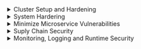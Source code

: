 <details>
  <summary>Cluster Setup and Hardening</summary>
  
## Run CIS Benchmark Assessment Tool on Ubuntu
  Center for Internet Security
```
sh ./Assessor-CLI.sh -i -rd /var/www/html/ -nts -rp index   # interactive, report dir, no time stamp, report prefix  
```  
## Kube bench
```
curl -L https://github.com/aquasecurity/kube-bench/releases/download/v0.4.0/kube-bench_0.4.0_linux_amd64.tar.gz -o kube-bench_0.4.0_linux_amd64.tar.gz
tar -xvf kube-bench_0.4.0_linux_amd64.tar.gz

 ./kube-bench --config-dir `pwd`/cfg --config `pwd`/cfg/config.yaml 

  /etc/kubernetes/manifests/kube-controller-manager.yaml
    - --terminated-pod-gc-threshold=10
    - --feature-gates=RotateKubeletServerCertificate=true
  
 /etc/kubernetes/manifests/kube-scheduler.yaml 
    --profiling=false  
  
./kube-bench --config-dir `pwd`/cfg --config `pwd`/cfg/config.yaml  #### run it again to check fixed  
  
```  
## Service Account
  
```
apiVersion: v1
kind: ServiceAccount
metadata:
  creationTimestamp: "2021-11-03T23:53:12Z"
  name: default
  namespace: default
  resourceVersion: "412"
  uid: 206064b9-1f41-49a1-b232-35b8d9cd4e3a
secrets:
- name: default-token-c47kx
  
kubectl create sa dashboard-sa
```  
```yaml
#root@controlplane:/var/rbac# cat pod-reader-role.yaml 
kind: Role
apiVersion: rbac.authorization.k8s.io/v1
metadata:
  namespace: default
  name: pod-reader
rules:
- apiGroups:
  - ''
  resources:
  - pods
  verbs:
  - get
  - watch
  - list
  
#root@controlplane:/var/rbac# cat dashboard-sa-role-binding.yaml 
kind: RoleBinding
apiVersion: rbac.authorization.k8s.io/v1
metadata:
  name: read-pods
  namespace: default
subjects:
- kind: ServiceAccount
  name: dashboard-sa # Name is case sensitive
  namespace: default
roleRef:
  kind: Role #this must be Role or ClusterRole
  name: pod-reader # this must match the name of the Role or ClusterRole you wish to bind to
  apiGroup: rbac.authorization.k8s.io  
```
```  
      serviceAccountName: dashboard-sa    
```  
  
  
## View Certificate 
```  
root@controlplane:~# k -n kube-system describe pod kube-apiserver-controlplane  | grep crt
      --client-ca-file=/etc/kubernetes/pki/ca.crt
      --etcd-cafile=/etc/kubernetes/pki/etcd/ca.crt
      --etcd-certfile=/etc/kubernetes/pki/apiserver-etcd-client.crt
      --kubelet-client-certificate=/etc/kubernetes/pki/apiserver-kubelet-client.crt
      --proxy-client-cert-file=/etc/kubernetes/pki/front-proxy-client.crt
      --requestheader-client-ca-file=/etc/kubernetes/pki/front-proxy-ca.crt
      --tls-cert-file=/etc/kubernetes/pki/apiserver.crt
root@controlplane:~# k -n kube-system describe pod kube-apiserver-controlplane  | grep key 
      --etcd-keyfile=/etc/kubernetes/pki/apiserver-etcd-client.key
      --kubelet-client-key=/etc/kubernetes/pki/apiserver-kubelet-client.key
      --proxy-client-key-file=/etc/kubernetes/pki/front-proxy-client.key
      --service-account-key-file=/etc/kubernetes/pki/sa.pub
      --service-account-signing-key-file=/etc/kubernetes/pki/sa.key
      --tls-private-key-file=/etc/kubernetes/pki/apiserver.key
  

root@controlplane:~# k -n kube-system describe pod etcd-controlplane | grep crt           
      --cert-file=/etc/kubernetes/pki/etcd/server.crt
      --peer-cert-file=/etc/kubernetes/pki/etcd/peer.crt
      --peer-trusted-ca-file=/etc/kubernetes/pki/etcd/ca.crt
      --trusted-ca-file=/etc/kubernetes/pki/etcd/ca.crt
root@controlplane:~# k -n kube-system describe pod etcd-controlplane | grep key
      --key-file=/etc/kubernetes/pki/etcd/server.key
      --peer-key-file=/etc/kubernetes/pki/etcd/peer.key
  
openssl x509  -noout -text -in /etc/kubernetes/pki/apiserver.crt
  
root@controlplane:/etc/kubernetes/manifests# docker ps | grep api
8499a1973635        ca9843d3b545           "kube-apiserver --ad…"   23 seconds ago      Up 21 seconds  k8s_kube-apiserver_kube-apiserver-controlplane_kube-system_438f60ae442d63c542063736081f2ce9_5
  
docker logs 8499
W1104 01:23:51.568113       1 clientconn.go:1223] grpc: addrConn.createTransport failed to connect to {https://127.0.0.1:2379  <nil> 0 <nil>}. Err :connection error: desc = "transport: Error while dialing dial tcp 127.0.0.1:2379: connect: connection refused". Reconnecting...
  
 
root@controlplane:/etc/kubernetes/manifests# docker ps -a | grep etcd      ############### add -a if docker instance not found.
03a283b32ddd        0369cf4303ff           "etcd --advertise-cl…"   About a minute ago   Up About a minute  k8s_etcd_etcd-controlplane_kube system_39d6dffeffbc33b9c948fe9f59ee7bbb_0
 
docker logs 03a
2021-11-04 01:24:53.703321 I | embed: ready to serve client requests
2021-11-04 01:24:53.703404 I | embed: ready to serve client requests
2021-11-04 01:24:53.703645 C | etcdmain: open /etc/kubernetes/pki/etcd/server-certificate.crt: no such file or directory    ################  
  
## docker ps -a | grep api, docker logs xxx
root@controlplane:~# docker ps -a | grep kube-apiserver
8af74bd23540        ca9843d3b545           "kube-apiserver --ad…"   39 seconds ago      Exited (1) 17 seconds ago                          k8s_kube-apiserver_kube-apiserver-controlplane_kube-system_f320fbaff7813586592d245912262076_4
c9dc4df82f9d        k8s.gcr.io/pause:3.2   "/pause"                 3 minutes ago       Up 3 minutes                                       k8s_POD_kube-apiserve-controlplane_kube-system_f320fbaff7813586592d245912262076_1
  
  
root@controlplane:~# docker logs 8af74bd23540  --tail=2
W0520 01:57:23.333002       1 clientconn.go:1223] grpc: addrConn.createTransport failed to connect to {https://127.0.0.1:2379  <nil> 0 <nil>}. Err :connection error: desc = "transport: authentication handshake failed: x509: certificate signed by unknown authority". Reconnecting...
Error: context deadline exceeded
root@controlplane:~#   
  
grep crt kube-apiserver.yaml 
    - --client-ca-file=/etc/kubernetes/pki/ca.crt
    - --etcd-cafile=/etc/kubernetes/pki/ca.crt      ##################### => /etc/kubernetes/pki/etcd/ca.crt fix
    - --etcd-certfile=/etc/kubernetes/pki/apiserver-etcd-client.crt
    - --kubelet-client-certificate=/etc/kubernetes/pki/apiserver-kubelet-client.crt
    - --proxy-client-cert-file=/etc/kubernetes/pki/front-proxy-client.crt
    - --requestheader-client-ca-file=/etc/kubernetes/pki/front-proxy-ca.crt
    - --tls-cert-file=/etc/kubernetes/pki/apiserver.crt
root@controlplane:/etc/kubernetes/manifests# !70
grep crt etcd.yaml 
    - --cert-file=/etc/kubernetes/pki/etcd/server.crt
    - --peer-cert-file=/etc/kubernetes/pki/etcd/peer.crt
    - --peer-trusted-ca-file=/etc/kubernetes/pki/etcd/ca.crt
    - --trusted-ca-file=/etc/kubernetes/pki/etcd/ca.crt      ########################
   
```  
## KubeConfig
```
~/.kube/config
kubectl config view  #count clusters, count users,contexts
kubectl config view --kubeconfig my-kube-config  #  

k --kubeconfig=my-kube-config config use-context research
Switched to context "research".
k --kubeconfig=my-kube-config config current-context
research
  
- name: dev-user
  user:
    client-certificate: /etc/kubernetes/pki/users/dev-user/developer-user.crt
    client-key: /etc/kubernetes/pki/users/dev-user/dev-user.key  
 
  k get pods
error: unable to read client-cert /etc/kubernetes/pki/users/dev-user/developer-user.crt for dev-user due to open /etc/kubernetes/pki/users/dev-user/developer-user.crt: no such file or directory

devloper-user.crt => dev-user.crt  # fix  
  
  
  
  
```  
## RBAC
```
 --authorization-mode=Node,RBAC
  
root@controlplane:~# k -n kube-system describe role kube-proxy
Name:         kube-proxy
Labels:       <none>
Annotations:  <none>
PolicyRule:
  Resources   Non-Resource URLs  Resource Names  Verbs
  ---------   -----------------  --------------  -----
  configmaps  []                 [kube-proxy]    [get]
  
root@controlplane:~# kubectl describe rolebinding kube-proxy -n kube-system
Name:         kube-proxy
Labels:       <none>
Annotations:  <none>
Role:
  Kind:  Role
  Name:  kube-proxy
Subjects:
  Kind   Name                                             Namespace
  ----   ----                                             ---------
  Group  system:bootstrappers:kubeadm:default-node-token  
  
kubectl create role developer --verb=list,create,delete --resource=pods
kubectl create rolebinding dev-user-binding --role=developer --user=dev-user  
k get pods --as dev-user
  
  
kubectl edit role developer -n blue
  rules:
- apiGroups:
  - ""
  resourceNames:
  - blue-app           ###### => dark-blue-app fix
  resources:
  - pods
  verbs:
  - get
    
kubectl create role foo --verb=get,list,watch --resource=replicasets.apps   ##### => deploments,apps  

- apiGroups:
  - apps
  - extensions
  resources:
  - deployments
  verbs:
  - create
  
  k -n blue auth can-i create deployment --as dev-user
  k -n blue create deployment blah --image=nginx  --as dev-user
   
  
k create role mydeployrole99 --verb=* --resource=deployments
role.rbac.authorization.k8s.io/mydeployrole99 created
root@controlplane:~# k describe role mydeployrole99 
Name:         mydeployrole99
Labels:       <none>
Annotations:  <none>
PolicyRule:
  Resources         Non-Resource URLs  Resource Names  Verbs
  ---------         -----------------  --------------  -----
  deployments.apps  []                 []              [*]    
  
```   
## Cluster Role and Role Bindins
```
kubectl get clusterroles --no-headers | wc -l   the same as  kubectl get clusterroles --no-headers -o json | jq '.items | length'
kubectl get clusterrolebindings --no-headers | wc -l    the same as  kubectl get clusterrolebindings --no-headers -o json | jq '.items | length'
kubectl describe clusterrole cluster-admin

k create clusterrole mrole --verb=* --resource=nodes
k create clusterrolebinding michelle-mrole --clusterrole=mrole --user=michelle
  
  
root@controlplane:~# k api-resources | grep -i storage
csidrivers                                     storage.k8s.io/v1                      false        CSIDriver
csinodes                                       storage.k8s.io/v1                      false        CSINode
storageclasses                    sc           storage.k8s.io/v1                      false        StorageClass
volumeattachments                              storage.k8s.io/v1                      false        VolumeAttachment
oot@controlplane:~# k api-resources | grep pers
persistentvolumeclaims            pvc          v1                                     true         PersistentVolumeClaim
persistentvolumes                 pv           v1                                     false        PersistentVolume  
  
  
k create clusterrole storage-admin --verb=* --resource=storageclasses --verb=* --resource=persistentvolumes
clusterrole.rbac.authorization.k8s.io/storage-admin created
root@controlplane:~# k describe clusterrole storage-admin 
Name:         storage-admin
Labels:       <none>
Annotations:  <none>
PolicyRule:
  Resources                      Non-Resource URLs  Resource Names  Verbs
  ---------                      -----------------  --------------  -----
  persistentvolumes              []                 []              [*]
  storageclasses.storage.k8s.io  []                 []              [*]
  
k create clusterrolebinding michelle-storage-admin --clusterrole=storage-admin --user=michelle  
  
kubectl auth can-i list storageclasses --as michelle
Warning: resource 'storageclasses' is not namespace scoped in group 'storage.k8s.io'
yes  
```  

## Kubelet Security
```
/usr/bin/kubelet --bootstrap-kubeconfig=/etc/kubernetes/bootstrap-kubelet.conf --kubeconfig=/etc/kubernetes/kubelet.conf --config=/var/lib/kubelet/config.yaml --network-plugin=cni --pod-infra-container-image=k8s.gcr.io/pause:3.2
  

  grep rotateCertificates /var/lib/kubelet/config.yaml
rotateCertificates: true
  
  10250: full access
  10255: read only access
  
apiVersion: kubelet.config.k8s.io/v1beta1
authentication:
  anonymous:
    enabled: true                          ####################
  webhook:
    cacheTTL: 0s
    enabled: true
  x509:
    clientCAFile: /etc/kubernetes/pki/ca.crt
authorization:
  mode: AlwaysAllow                        #####################
  
curl -sk https://localhost:10250/pods   # can see pod
  
authorization:
  mode: Webhoook                            #########
curl -sk https://localhost:10250/pods
Forbidden (user=system:anonymous, verb=get, resource=nodes, subresource=proxy)
 
authentication:
  anonymous:
    enabled: false                           ########   
curl -sk https://localhost:10250/pods
Unauthorized  
  
curl -sk http://localhost:10255/metrics   # still work
  
syncFrequency: 0s
volumeStatsAggPeriod: 0s
readOnlyPort: 10255     #########################  => 0
curl -sk http://localhost:10255/metrics   # show nothing  
```  
##  KUBECTL PROXY & PORT FORWARD  
```  
kubectl proxy - Opens proxy port to API server
kubectl port-forward - Opens port to target deployment pods  
  
root@controlplane:~# curl -k https://localhost:6443
  "message": "forbidden: User \"system:anonymous\" cannot get path \"/\"",

kubectl proxy                                         ##########
Starting to serve on 127.0.0.1:8001
curl http://localhost:8001/
curl 127.0.0.1:8001/version
  
kubectl proxy --port 8002 &
curl 127.0.0.1:8002
  
  
kubectl port-forward pods/{POD_NAME} 8005:80 &
kubectl port-forward deployment/{DEPLOYMENT_NAME} 8005:80 &
kubectl port-forward service/{SERVICE_NAME} 8005:80 &
kubectl port-forward replicaset/{REPLICASET_NAME} 8005:80 &

k port-forward deployment/nginx 8005:80 &   ########################
[3] 18975
root@controlplane:~# Forwarding from 127.0.0.1:8005 -> 80
curl localhost:8005
Handling connection for 8005
<!DOCTYPE html>
<html>
<head>
<title>Welcome to nginx!</title>
<style>  
 
```

  
## Secure kubernetes Dashboard

```
kubectl apply -f https://raw.githubusercontent.com/kubernetes/dashboard/v2.3.1/aio/deploy/recommended.yaml
kubectl proxy --address=0.0.0.0 --disable-filter &
https://8001-port-516697f26a37488c.labs.kodekloud.com/api/v1/namespaces/kubernetes-dashboard/services/https:kubernetes-dashboard:/proxy/#/login

root@controlplane:~# k get sa -A | grep admin-user
kubernetes-dashboard   admin-user  

root@controlplane:~# k -n kubernetes-dashboard describe clusterrolebinding admin-user-binding 
Name:         admin-user-binding
Labels:       <none>
Annotations:  <none>
Role:
  Kind:  ClusterRole
  Name:  cluster-admin
Subjects:
  Kind            Name        Namespace
  ----            ----        ---------
  ServiceAccount  admin-user  kubernetes-dashboard  
  
kubectl -n kubernetes-dashboard get secret $(kubectl -n kubernetes-dashboard get sa/admin-user -o jsonpath="{.secrets[0].name}") -o go-template="{{.data.token | base64decode}}"
eyJhbGciOiJSUzI1NiIsImtpZCI6InNxdHhYUmQtNXpXTy1sdWdMeGt2amt5d2RWQUFrMVJ3ZEJBaEpLZW8tQXMifQ.eyJpc3MiOiJrdWJlcm5ldGVzL3Nlcn....
  

#copy the above to login with token on the dashboard UI
# admin-user is too powerful
  
https://kubernetes.io/docs/reference/access-authn-authz/rbac/#user-facing-roles  
  
cat <<EOF | kubectl apply -f -
apiVersion: v1
kind: ServiceAccount
metadata:
  name: readonly-user
  namespace: kubernetes-dashboard
EOF

cat <<EOF | kubectl apply -f -
apiVersion: rbac.authorization.k8s.io/v1
kind: ClusterRoleBinding
metadata:
  name: readonly-user-binding
roleRef:
  apiGroup: rbac.authorization.k8s.io
  kind: ClusterRole
  name: view                                                  ##########
subjects:
- kind: ServiceAccount
  name: readonly-user
  namespace: kubernetes-dashboard
EOF
  
kubectl -n kubernetes-dashboard get secret $(kubectl -n kubernetes-dashboard get sa/readonly-user -o jsonpath="{.secrets[0].name}") -o go-template="{{.data.token | base64decode}}"

## readonly user can only read, let create dashboard-admin to only full access to kubernetes-dashboard ns

 ?????????????????? 
  
cat <<EOF | kubectl apply -f -
apiVersion: v1
kind: ServiceAccount
metadata:
  name: dashboard-admin
  namespace: kubernetes-dashboard
EOF


# admin RoleBinding
cat <<EOF | kubectl apply -f -
apiVersion: rbac.authorization.k8s.io/v1
kind: RoleBinding
metadata:
  name: dashboard-admin-binding
  namespace: kubernetes-dashboard
roleRef:
  apiGroup: rbac.authorization.k8s.io
  kind: ClusterRole
  name: admin
subjects:
- kind: ServiceAccount
  name: dashboard-admin
  namespace: kubernetes-dashboard
EOF


## list-namespace ClusterRoleBinding

cat <<EOF | kubectl apply -f -
apiVersion: rbac.authorization.k8s.io/v1
kind: ClusterRoleBinding
metadata:
  name: dashboard-admin-list-namespace-binding
roleRef:
  apiGroup: rbac.authorization.k8s.io
  kind: ClusterRole
  name: list-namespace
subjects:
- kind: ServiceAccount
  name: dashboard-admin
  namespace: kubernetes-dashboard
EOF  
  
```  
## Verify Platform binary
```
wget -O /opt/kubernetes.tar.gz https://dl.k8s.io/v1.20.0/kubernetes.tar.gz
shasum -a512 /opt/kubernetes.tar.gz       ####################
sha512sum kubernetes.tar.gz     
```  
## Cluster Upgrade
## Network Security Policy
## Ingress 1
## Ingress 2 
  
</details>  


<details>
  <summary>System Hardering</summary>
  
## Limit Node Access
```  
# grep root /etc/passwd
root:x:0:0:root:/root:/bin/bash
# id david
uid=2323(david) gid=2323(david) groups=2323(david) 
# passwd david
Enter new UNIX password: 
# userdel ray
# groupdel devs
# usermod -s /usr/sbin/nologin himanshi
# useradd -d /opt/sam -s /bin/bash -G admin -u 2328 sam  
```  
## SSH Hardening and SUDO 
```
root@controlplane:~# ssh-copy-id -i ~/.ssh/id_rsa.pub jim@node01
jim@node01's password: 
Number of key(s) added: 1
Now try logging into the machine, with:   "ssh 'jim@node01'"
and check to make sure that only the key(s) you wanted were added.

ssh jim@node01  
  
/etc/sudoer
jim     ALL=(ALL:ALL) ALL
jim ALL=(ALL) NOPASSWD:ALL    ############ no password
%admin ALL=(ALL) ALL          ############ user in admin group can sudo  
  
## Create user rob, and make it admin group so that He can sudo   
root@node01:/etc# adduser rob
Adding user `rob' ...
Adding new group `rob' (1002) ...
Adding new user `rob' (1002) with group `rob' ...
Creating home directory `/home/rob' ...
Copying files from `/etc/skel' ...
Enter new UNIX password: 
Retype new UNIX password: 
passwd: password updated successfully
Changing the user information for rob
Enter the new value, or press ENTER for the default
        Full Name []: 
        Room Number []: 
        Work Phone []: 
        Home Phone []: 
        Other []: 
Is the information correct? [Y/n] Y
  
usermod rob -G admin
  
### disable ssh root log, disable pass authentication
#/etc/ssh/sshd_config, systemctl restart sshd
PermitRootLogin no
PasswordAuthentication no   
  
```  
## IDENTIFY OPEN PORTS, REMOVE PACKAGES SERVICES  
```
apt list --installed
apt list --installed | grep python2.7

systemctl list-units -t service  # list only active service
systemctl list-units --all  
lsmod
  
root@controlplane:/etc/systemd/system# systemctl stop nginx
root@controlplane:/etc/systemd/system# systemctl status nginx
● nginx.service - A high performance web server and a reverse proxy server
   Loaded: loaded (/lib/systemd/system/nginx.service; enabled; vendor preset: enabled)
rm /lib/systemd/system/nginx.service
  
/etc/modprobe.d/blacklist.conf
#blacklist evbug
blacklist evbug  

apt remove nginx -y

# netstat -tulpn | grep 9090
tcp        0      0 0.0.0.0:9090            0.0.0.0:*               LISTEN      18508/apache2  
systemctl stop apache2
  
root@controlplane:/etc/modprobe.d# apt list --installed | grep wget
wget/now 1.18-5+deb9u3 amd64 [installed,upgradable to: 1.19.4-1ubuntu2.2]  
root@controlplane:/etc/modprobe.d# apt install wget -y   # update to the latest
root@controlplane:/etc/modprobe.d# apt list --installed | grep wget
wget/bionic-updates,bionic-security,now 1.19.4-1ubuntu2.2 amd64 [installed]  
  
```  
## UFW FIREWALL
```
ufw status
ufw status numbered  # show firewall status as numbered list of RULES
ufw allow 1000:2000/tcp
ufw reset  # reset to the default 
root@node01:~# ufw allow 22
Rules updated
Rules updated (v6)
root@node01:~# ufw status
Status: inactive  

root@node01:~# ufw allow from 135.22.65.0/24 to any port 9090 proto tcp
Rules updated
root@node01:~# ufw allow from 135.22.65.0/24 to any port 9091 proto tcp
Rules updated
root@node01:~# ufw enable
Command may disrupt existing ssh connections. Proceed with operation (y|n)? y
Firewall is active and enabled on system startup

systemctl status lighttpd  
netstat -natulp | grep lighttpd
ufw deny 80
  
ufw disable  
```  
## Seccomp
```
strace -c ls /root

docker run --name tracee --rm --privileged -v /lib/modules/:/lib/modules/:ro -v /usr/src:/usr/src:ro -v /tmp/tracee:/tmp/tracee -it aquasec/tracee:0.4.0 --trace container=new

1471.405184    hello            0      pause            1      /14065   1      /14065   0                sched_process_exit   

root@controlplane:~# head -20 custom-profile.json 
{
    "defaultAction": "SCMP_ACT_ERRNO",  # need to create white list
    "architectures": [
        "SCMP_ARCH_X86_64",
        "SCMP_ARCH_X86",
        "SCMP_ARCH_X32"
    ],
    "syscalls": [
        {
            "names": [
                "accept4",
                "epoll_wait",
                "pselect6",
                "futex",
                "madvise",
  
 
root@controlplane:~# head relaxed-profile.json 
{
    "defaultAction": "SCMP_ACT_ALLOW",  # need to create black list 
    "architectures": [  
  
oot@controlplane:/var/lib/kubelet/seccomp# cd profiles/
root@controlplane:/var/lib/kubelet/seccomp/profiles# ls
audit.json  custom-profile.json  relaxed-profile.json  violation.json
root@controlplane:/var/lib/kubelet/seccomp/profiles#   

```  
```yaml
  
apiVersion: v1
kind: Pod
metadata:
  labels:
    run: nginx
  name: audit-nginx
spec:
  securityContext:                              ########
    seccompProfile:                             ########
      type: Localhost                           ########
      localhostProfile: profiles/audit.json     ######## relative /var/lib/kubelet/seccomp
  containers:
  - image: nginx
    name: nginx  
  
```  
## AppArmor    
```  
root@controlplane:/# aa-status
apparmor module is loaded.
56 profiles are loaded.
19 profiles are in enforce mode.
   /sbin/dhclient
   /usr/bin/lxc-start

root@controlplane:/# kubectl describe pod
Name:         nginx
Namespace:    default
Priority:     0
Node:         controlplane/192.168.121.28
Start Time:   Tue, 02 Nov 2021 20:24:08 +0000
Labels:       run=nginx
Annotations:  container.apparmor.security.beta.kubernetes.io/nginx: localhost/custom-nginx   ##############3
Status:       Pending
Reason:       AppArmor
Message:      Cannot enforce AppArmor: profile "custom-nginx" is not loaded    ###############

root@controlplane:/etc/apparmor.d# cat usr.sbin.nginx
#include <tunables/global>

profile custom-nginx flags=(attach_disconnected,mediate_deleted) {    ################
  #include <abstractions/base>

  network inet tcp,
  network inet udp,
  network inet icmp,

  deny network raw,
  
apparmor_parser -q /etc/apparmor.d/usr.sbin.nginx   ######## load profile, pod blocked ==> running
 
cat /etc/apparmor.d/usr.sbin.nginx-updated
profile restricted-nginx flags=(attach_disconnected,mediate_deleted) {
...
  deny /bin/** wl,
  deny /usr/share/nginx/html/restricted/* rw,      ############ deny restricted folder
  
apparmor_parser -q /etc/apparmor.d/usr.sbin.nginx-updated   ######## load above profile
```
```yaml
apiVersion: v1
kind: Pod
metadata:
    creationTimestamp: null
    labels:
        run: nginx
    name: nginx
    annotations:                                                                             ########
        container.apparmor.security.beta.kubernetes.io/nginx: localhost/restricted-nginx     ########
spec:
    containers:
        -
            image: 'nginx:alpine'
```
```  
http://vhost/allowed/  
http:/vhost/restricted/  ## denied
  
```  
</details>  











<details>
  <summary>Minimize Microservice Vulnerabilities</summary>
  
## Security Contexts
```
kubectl exec ubuntu-sleeper -- whoami
```
jim ALL=(ALL) NOPASSWD:ALL``` yaml
apiVersion: v1
kind: Pod
metadata:
  name: multi-pod
spec:
  securityContext:
    runAsUser: 1001    ###
  containers:
  -  image: ubuntu
     name: web
     command: ["sleep", "5000"]
     securityContext:
       runAsUser: 1002   ###
       capabilities:
         add: ["SYS_TIME"]  ###    
  -  image: ubuntu
     name: sidecar
     command: ["sleep", "5000"]
```
## Validating and Mutating Admission Controllers
webhook function
- Denies all request for pod to run as root in container if no securityContext is provided.
- If no value is set for runAsNonRoot, a default of true is applied, and the user ID defaults to 1234
- Allow to run containers as root if runAsNonRoot set explicitly to false in the securityContext
 
```
kubectl create ns webhook-demo
kubectl -n webhook-demo create secret tls webhook-server-tls \
    --cert "/root/keys/webhook-server-tls.crt" \
    --key "/root/keys/webhook-server-tls.key"
kubectl create -f /root/webhook-deployment.yaml
kubectl create -f /root/webhook-service.yaml

kubectl create -f /root/webhook-configuration.yaml    #############
```
```yaml
# /root/webhook-configuration.yaml                          ################
#apiVersion: admissionregistration.k8s.io/v1beta1
apiVersion: admissionregistration.k8s.io/v1
kind: MutatingWebhookConfiguration
metadata:
  name: demo-webhook
webhooks:
  - name: webhook-server.webhook-demo.svc
    sideEffects: NoneOnDryRun   ### v1
    admissionReviewVersions: ["v1", "v1beta1"]  ### v1  
    clientConfig:
      service:
        name: webhook-server
        namespace: webhook-demo
        path: "/mutate"
      caBundle: xxxx    
    rules:     
      - operations: [ "CREATE" ]        
        apiGroups: [""]        
        apiVersions: ["v1"]        
        resources: ["pods"]
```
```
#############################
None =>   securityContext:       ### add securityContext
            runAsNonRoot: true
            runAsUser: 1234
           
securityContext:     =>     securityContext:
   runAsNonRoot: false        runAsNonRoot: false  

securityContext:
  runAsNonRoot: true
  runAsUser: 0
root@controlplane:~# kubectl apply -f /root/pod-with-conflict.yaml
Error from server: error when creating "/root/pod-with-conflict.yaml": admission webhook "webhook-server.webhook-demo.svc" denied the request: runAsNonRoot specified, but runAsUser set to 0 (the root user)
```

## Pod Security Policy
```
ps -ef | grep api | grep able  # check enable-admission-plugins or disable-admission-plugins
kube-apiserver.yaml
    - --enable-admission-plugins=NodeRestriction,PodSecurityPolicy                 #############

root@controlplane:~# cat psp.yaml 
apiVersion: policy/v1beta1
kind: PodSecurityPolicy     #################
metadata:
  name: example-psp
spec:
  privileged: false
  seLinux:
    rule: RunAsAny
  runAsUser:
    rule: RunAsAny
  supplementalGroups:
    rule: RunAsAny
  fsGroup:
    rule: RunAsAny
  volumes:
  - configMap
  - secret
  - emptyDir
  - hostPath

kubectl apply -f /root/psp.yaml

root@controlplane:~# kubectl apply -f pod.yaml        
Error from server (Forbidden): error when creating "pod.yaml": pods "example-app" is forbidden: PodSecurityPolicy: unable to admit pod: [spec.containers[0].securityContext.privileged: Invalid value: true: Privileged containers are not allowed spec.containers[0].securityContext.capabilities.add: Invalid value: "CAP_SYS_BOOT": capability may not be added]
 
```
## OPA - Open Policy Agent (port 8181, rego)
```
export VERSION=v0.27.1
curl -L -o opa https://github.com/open-policy-agent/opa/releases/download/${VERSION}/opa_linux_amd64
chmod 755 ./opa
./opa run -s &  

root@controlplane:~# cat example.rego 
package httpapi.authz
import input
default allow =     # default allow = flase  
allow {
 input.path == "home"
 input.user == "Kedar"
 }
  
./opa test example.rego                   ##################
1 error occurred during loading: example.rego:3: rego_parse_error: illegal default rule (value cannot contain var)
        default allow = 
        ^

# load the policy file after fix the: default allow = false
curl -X PUT --data-binary @sample.rego http://localhost:8181/v1/policies/samplepolicy    ###################
 
  
```  
## OPA in Kubernetes
```
kube-mgmt: Replicate kube resource to OPA, Load Policy into OPA via kubernetes
root@controlplane:~# cat untrusted-registry.rego 
package kubernetes.admission

deny[msg] {
  input.request.kind.kind == "Pod"
  image := input.request.object.spec.containers[_].image
  not startswith(image, "hooli.com/")
  msg := sprintf("image '%v' comes from untrusted registry", [image])
}

root@controlplane:~# cat test.yaml 
kind: Pod
apiVersion: v1
metadata:
  name: test
spec:
  containers:
  - image: nginx
    name: nginx-frontend
  - image: hooli.com/mysql
    name: mysql-backend  

kubectl create configmap untrusted-registry --from-file=untrusted-registry.rego

root@controlplane:~# kubectl apply -n dev -f /root/test.yaml
Error from server (image 'nginx' comes from untrusted registry): error when creating "/root/test.yaml": admission webhook "validating-webhook.openpolicyagent.org" denied the request: image 'nginx' comes from untrusted registry
  
# fix it with 
image: hooli.com/nginx  

root@controlplane:~# cat unique-host.rego 
package kubernetes.admission
import data.kubernetes.ingresses

deny[msg] {
    some other_ns, other_ingress
    input.request.kind.kind == "Ingress"
    input.request.operation == "CREATE"
    host := input.request.object.spec.rules[_].host
    ingress := ingresses[other_ns][other_ingress]
    other_ns != input.request.namespace
    ingress.spec.rules[_].host == host
    msg := sprintf("invalid ingress host %q (conflicts with %v/%v)", [host, other_ns, other_ingress])
}  
  
kubectl create configmap unique-host --from-file=/root/unique-host.rego
root@controlplane:~# cat ingress-test-1.yaml 
apiVersion: networking.k8s.io/v1 
kind: Ingress
metadata:
  name: prod
  namespace: test-1
spec:
  rules:
  - host: initech.com
    http:
      paths:
      - path: /finance-1
        pathType: Prefix
        backend:
          service:
            name: banking
            port: 
              number: 443
root@controlplane:~# kubectl apply -f /root/ingress-test-1.yaml
ingress.networking.k8s.io/prod created
  
root@controlplane:~# cat ingress-test-2.yaml 
apiVersion: networking.k8s.io/v1
kind: Ingress
metadata:
  name: prod
  namespace: test-2
spec:
  rules:
  - host: initech.com
    http:
      paths:
      - path: /finance-2
        pathType: Prefix
        backend:
          service:
            name: banking
            port: 
              number: 443
root@controlplane:~# kubectl apply -f /root/ingress-test-2.yaml
Error from server (invalid ingress host "initech.com" (conflicts with test-1/prod)): error when creating "/root/ingress-test-2.yaml": admission webhook "validating-webhook.openpolicyagent.org" denied the request: invalid ingress host "initech.com" (conflicts with test-1/prod)
root@controlplane:~# 
  
  
  
 
  
```  
## Manage Kubernetes secrets
```
root@controlplane:~# k describe secrets default-token-26hjx 
Name:         default-token-26hjx
Namespace:    default
...
Type:  kubernetes.io/service-account-token
Data
====
ca.crt:     1066 bytes
namespace:  7 bytes
token:    eyJhbGciOiJSUzI..
  
kubectl create secret generic db-secret --from-literal=DB_Host=sql01 --from-literal=DB_User=root --from-literal=DB_Password=password123  ########

apiVersion: v1 
kind: Pod 
metadata:
  labels:
    name: webapp-pod
  name: webapp-pod
  namespace: default 
spec:
  containers:
  - image: kodekloud/simple-webapp-mysql
    imagePullPolicy: Always
    name: webapp
    envFrom:
    - secretRef:
        name: db-secret     #############  
  
  
```  
## Using Runtime in kubernetes (gvisor, kata)
```
root@controlplane:~# docker info | grep -i runtime   ################
WARNING: No swap limit support
 Runtimes: runc
 Default Runtime: runc
  
root@controlplane:~# k get runtimeclasses   #####################3
NAME              HANDLER        AGE
gvisor            runsc          5m15s
kata-containers   kata-runtime   5m14s
  
apiVersion: node.k8s.io/v1
kind: RuntimeClass
metadata:
    name: secure-runtime
handler: runsc                      ##########################
 
root@controlplane:~# k get runtimeclasses.node.k8s.io 
NAME              HANDLER        AGE
gvisor            runsc          7m23s
kata-containers   kata-runtime   7m22s
secure-runtime    runsc          4s    #########################
  
root@controlplane:~# cat 6.yml 
apiVersion: v1
kind: Pod
metadata:
    name: simple-webapp-1
    labels:
        name: simple-webapp
spec:
   runtimeClassName: secure-runtime          ############################
   containers:
     - name: simple-webapp
       image: kodekloud/webapp-delayed-start
       ports:
        - containerPort: 8080
  
  
  
  
  
```  
  
## Implement Pod to Pod encryption by mTLS
</details>



<details>
  <summary>Suply Chain Security</summary>

## image security

```
  - image: myprivateregistry.com:5000/nginx:alpine


kubectl create secret docker-registry private-reg-cred --docker-username=dock_user --docker-password=dock_password --docker-server=myprivateregistry.com:5000 --docker-email=dock_user@myprivateregistry.com

apiVersion: v1
kind: Pod
metadata:
  name: foo
  namespace: awesomeapps
spec:
  containers:
    - name: foo
      image: janedoe/awesomeapp:v1
  imagePullSecrets:
    - name: myregistrykey
```    
    


## white list allowed registry  # enforce image not using latest
```
kubectl apply -f image-policy-webhook.yaml
   image-bouncer-webhook:30080

#     --registry-whitelist=docker.io,k8s.gcr.io

/etc/kubernetes/pki/admission_configuration.yaml  # refer to kubeconfigfile
  kubeConfigFile: /etc/kubernetes/pki/admission_kube_config.yaml
  
root@controlplane:/etc/kubernetes/pki# cat admission_configuration.yaml 
apiVersion: apiserver.config.k8s.io/v1
kind: AdmissionConfiguration
plugins:
- name: ImagePolicyWebhook
  configuration:
    imagePolicy:
      kubeConfigFile: /etc/kubernetes/pki/admission_kube_config.yaml 
      allowTTL: 50
      denyTTL: 50
      retryBackoff: 500
      defaultAllow: false  

kubeConfigFile: /etc/kubernetes/pki/admission_kube_config.yaml  # https://image-bouncer-webhook:30080
  server: https://image-bouncer-webhook:30080/image_policy


/etc/kubernetes/manifests/kube-apiserver.yaml
    - --enable-admission-plugins=NodeRestriction,ImagePolicyWebhook
    - --admission-control-config-file=/etc/kubernetes/pki/admission_configuration.yaml


kubectl apply -f /root/nginx-latest.yml
replicaset.apps/nginx-latest created

kubectl describe replicaset nginx-latest
Error from server (Forbidden): pods "nginx" is forbidden: image policy webhook backend denied one or more images: Images using latest tag are not allowed

 image: nginx:1.19
 kubectl apply -f /root/nginx-latest.yml
 
```


## kybesec # scan kube manifest yaml 

```
wget https://github.com/controlplaneio/kubesec/releases/download/v2.11.0/kubesec_linux_amd64.tar.gz
tar -xvf  kubesec_linux_amd64.tar.gz
mv kubesec /usr/bin

kubesec scan /root/node.yaml  > /root/kubesec_report.json
# In node.yaml template change privileged: true to privileged: false under securityContext:
kubesec scan /root/node.yaml  > /root/kubesec_report.json

```

## trivy  # image

```
#Add the trivy-repo
apt-get  update
apt-get install wget apt-transport-https gnupg lsb-release
wget -qO - https://aquasecurity.github.io/trivy-repo/deb/public.key | sudo apt-key add -
echo deb https://aquasecurity.github.io/trivy-repo/deb $(lsb_release -sc) main | sudo tee -a /etc/apt/sources.list.d/trivy.list

#Update Repo and Install trivy
apt-get update
apt-get install trivy


docker pull python:3.10.0a4-alpine
trivy image --output /root/python_alpine.txt python:3.10.0a4-alpine

root@controlplane:~# trivy image --output /root/python_alpine.txt python:3.10.0a4-alpine
2021-10-30T23:05:15.429Z        INFO    Detected OS: alpine
2021-10-30T23:05:15.429Z        INFO    Detecting Alpine vulnerabilities...
2021-10-30T23:05:15.430Z        INFO    Number of language-specific files: 1
2021-10-30T23:05:15.430Z        INFO    Detecting python-pkg vulnerabilities...

python:3.10.0a4-alpine (alpine 3.12.3)
======================================
Total: 21 (UNKNOWN: 0, LOW: 2, MEDIUM: 6, HIGH: 10, CRITICAL: 3)


Python (python-pkg)
===================
Total: 1 (UNKNOWN: 0, LOW: 0, MEDIUM: 1, HIGH: 0, CRITICAL: 0)



trivy image --severity HIGH --output /root/python.txt python:3.10.0a4-alpine

root@controlplane:~# trivy image --severity HIGH --output /root/python.txt python:3.10.0a4-alpine
2021-10-30T23:07:22.930Z        INFO    Detected OS: alpine
2021-10-30T23:07:22.930Z        INFO    Detecting Alpine vulnerabilities...
2021-10-30T23:07:22.933Z        INFO    Number of language-specific files: 1
2021-10-30T23:07:22.933Z        INFO    Detecting python-pkg vulnerabilities...

python:3.10.0a4-alpine (alpine 3.12.3)
======================================
Total: 10 (HIGH: 10)


Python (python-pkg)
===================
Total: 0 (HIGH: 0)


trivy image --input alpine.tar --format json --output /root/alpine.json


```
</details>  
  
<details>
  <summary>Monitoring, Logging and Runtime Security</summary>
  
## Falco
```
systemctl status falco
journalctl -u falco

/etc/falco/falco.yaml

Oct 31 03:25:50 controlplane falco[632]: 03:25:50.514987067: Error Package management process launched in container (user=root user_loginuid=-1 command=apt update container_id=316f59cd09a1 container_name=k8s_simple-webapp-1_simple-webapp-1_critical-apps_37a12c57-f0a5-4768-8016-8f60dd6af7d3_0 image=nginx:latest)

Oct 31 03:28:29 controlplane falco[632]: 03:28:29.117105566: Error File below / or /root opened for writing (user=root user_loginuid=-1 command=bash parent=bash file=/root/compromised_pods.txt program=bash container_id=host image=<NA>)

root@controlplane:/# grep -ir 'Package management process launched in container' /etc/falco/ 
/etc/falco/falco_rules.yaml:    Package management process launched in container (user=%user.name user_loginuid=%user.loginuid
root@controlplane:/# 

/etc/falco/falco_rules.yaml
# Container is supposed to be immutable. Package management should be done in building the image.
- rule: Launch Package Management Process in Container
  desc: Package management process ran inside container
  condition: >
    spawned_process
    and container
    and user.name != "_apt"
    and package_mgmt_procs
    and not package_mgmt_ancestor_procs
    and not user_known_package_manager_in_container
  output: >
    Package management process launched in container (user=%user.name user_loginuid=%user.loginuid
    command=%proc.cmdline container_id=%container.id container_name=%container.name image=%container.image.repository:%container.image.tag)
  priority: ERROR
  tags: [process, mitre_persistence]
  
  
  
  /etc/falco/falco_rules.local.yaml
  - rule: Launch Package Management Process in Container
  desc: Package management process ran inside container
  condition: >
    spawned_process
    and container
    and user.name != "_apt"
    and package_mgmt_procs
    and not package_mgmt_ancestor_procs
    and not user_known_package_manager_in_container
  output: >
    Package Management Tools Executed (user=%user.name command=%proc.cmdline container_id=%container.id)
  priority: ERROR
  tags: [process, mitre_persistence]
  
  kill -1 $(cat /var/run/falco.pid)
```
## ENSURE IMMUTABILITY OF CONTAINERS AT RUNTIME
```
    securityContext:
      privileged: true               #need: not true    withtout: container can be priviliged
      readOnlyRootFilesystem: true   #need: true    without it: pod can write to root file system
      

apiVersion: v1
kind: Pod
metadata:
  labels:
    name: triton
  name: triton
  namespace: alpha
spec:
  containers:
  - image: httpd
    name: triton
    securityContext:
      readOnlyRootFilesystem: true
    volumeMounts:
    - mountPath: /usr/local/apache2/logs
      name: log-volume
  volumes:
  - name: log-volume
    emptyDir: {}      
      
apiVersion: v1
kind: Pod
metadata:
  name: security-context-demo
spec:
  securityContext:
    runAsUser: 1000
    runAsGroup: 3000
    fsGroup: 2000
```
## Audit
```
Create /etc/kubernetes/prod-audit.yaml as below:

apiVersion: audit.k8s.io/v1
kind: Policy
rules:
- level: Metadata
  namespaces: ["prod"]
  verbs: ["delete"]
  resources:
  - group: ""
    resources: ["secrets"]
    
Next, make sure to enable logging in api-server:

 - --audit-policy-file=/etc/kubernetes/prod-audit.yaml
 - --audit-log-path=/var/log/prod-secrets.log
 - --audit-log-maxage=30
 
Then, add volumes and volume mounts as shown in the below snippets.
volumes:

  - name: audit
    hostPath:
      path: /etc/kubernetes/prod-audit.yaml
      type: File

  - name: audit-log
    hostPath:
      path: /var/log/prod-secrets.log
      type: FileOrCreate
volumeMounts:

  - mountPath: /etc/kubernetes/prod-audit.yaml
    name: audit
    readOnly: true
  - mountPath: /var/log/prod-secrets.log
    name: audit-log
    readOnly: false

then save the file and make sure that kube-apiserver restarts.


{"kind":"Event","apiVersion":"audit.k8s.io/v1","level":"Metadata","auditID":"9787902b-0abe-4fb3-9c6e-4a090caa26c7","stage":"RequestReceived","requestURI":"/api/v1/namespaces/prod/secrets/blah","verb":"delete","user":{"username":"kubernetes-admin","groups":["system:masters","system:authenticated"]},"sourceIPs":["10.41.5.3"],"userAgent":"kubectl/v1.20.0 (linux/amd64) kubernetes/af46c47","objectRef":{"resource":"secrets","namespace":"prod","name":"blah","apiVersion":"v1"},"requestReceivedTimestamp":"2021-11-01T17:33:36.892980Z","stageTimestamp":"2021-11-01T17:33:36.892980Z"}
{"kind":"Event","apiVersion":"audit.k8s.io/v1","level":"Metadata","auditID":"9787902b-0abe-4fb3-9c6e-4a090caa26c7","stage":"ResponseComplete","requestURI":"/api/v1/namespaces/prod/secrets/blah","verb":"delete","user":{"username":"kubernetes-admin","groups":["system:masters","system:authenticated"]},"sourceIPs":["10.41.5.3"],"userAgent":"kubectl/v1.20.0 (linux/amd64) kubernetes/af46c47","objectRef":{"resource":"secrets","namespace":"prod","name":"blah","apiVersion":"v1"},"responseStatus":{"metadata":{},"status":"Success","code":200},"requestReceivedTimestamp":"2021-11-01T17:33:36.892980Z","stageTimestamp":"2021-11-01T17:33:36.900224Z","annotations":{"authorization.k8s.io/decision":"allow","authorization.k8s.io/reason":""}}

```
</details>

